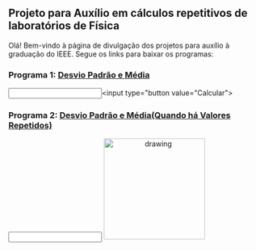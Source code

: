 ## Projeto para Auxílio em cálculos repetitivos de laboratórios de Física

Olá! Bem-vindo à página de divulgação dos projetos para auxílio à graduação do IEEE. Segue os links para baixar os programas:


### Programa 1: [Desvio Padrão e Média](https://github.com/rafaelsiqueira100/ProjetoLabFisica/raw/gh-pages/desvio_padrao.zip)
<input type="text"><input type="button value="Calcular">

### Programa 2: [Desvio Padrão e Média(Quando há Valores Repetidos)](https://github.com/rafaelsiqueira100/ProjetoLabFisica/raw/gh-pages/desvio_padrao_repetidos.zip)
<input type="text">


<!--[Logo](https://user-images.githubusercontent.com/20904543/178299055-027d25c3-5855-4793-b3d0-8dd10b66976a.png)-->
<img src="https://user-images.githubusercontent.com/20904543/178299055-027d25c3-5855-4793-b3d0-8dd10b66976a.png" alt="drawing" width="200" style="text-align: center"/>
 <script>
  
    function main() {
  let desvio_padrao, i, media, somatoria, somatoria_dp, valor, valor$
  somatoria = 0;
  valores = [];
  input = document.getElementById("input");
  valores_string = input.split(' ');

  for (i=0; i&lt;valores_string.length; i= i+1) {
    valor_string = valores_string[i];
    valor = Number.parseFloat(valor_string);
    somatoria += valor;
    valores[i] = valor;
  }

  media = somatoria / i;
  somatoria_dp = 0;

  for (i=0; i&lt;valores.length; i=i+1) {
    valor = valores[i];
    somatoria_dp += Math.pow(valor - media, 2);
  }

  desvio_padrao = Math.sqrt(somatoria_dp / i);
  document.getElementById(&quot;desvio_padrao&quot;) = desvio_padrao;
  document.getElementById(&quot;media&quot;) = media;
  document.getElementById(&quot;desvio_padrao_media&quot;) = desvio_padrao/(Ma$
}
    
  function main2(){
      let desvio_padrao, i, media, somatoria, somatoria_dp, valor, valor$
      somatoria = 0;
      valores = [];
      input = document.getElementById("input");
      valores_string = input.split(' ');

      for (i=0; i&lt;valores_string.length; i= i+1) {
        valor_string = valores_string[i];
        valor = Number.parseFloat(valor_string);
        somatoria += valor;
        valores[i] = valor;
      }

      media = somatoria / i;
      somatoria_dp = 0;

      for (i=0; i&lt;valores.length; i=i+1) {
        valor = valores[i];
        somatoria_dp += Math.pow(valor - media, 2);
      }

      desvio_padrao = Math.sqrt(somatoria_dp / i);
      document.getElementById(&quot;desvio_padrao&quot;) = desvio_padrao;
      document.getElementById(&quot;media&quot;) = media;
      document.getElementById(&quot;desvio_padrao_media&quot;) = desvio_padrao/(Ma$
  }
  </script>
